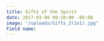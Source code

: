 ```yaml
---
title: Gifts of the Spirit
date: 2017-03-08 09:10:00 -05:00
image: "/uploads/Gifts_2(1x1).jpg"
Field name: 
---
```


